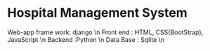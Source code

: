 # Hospital Management System 

Web-app frame work: django \n
Front end	  : HTML, CSS(BootStrap), JavaScript \n
Backend		  :Python \n
Data Base	  : Sqlite \n
